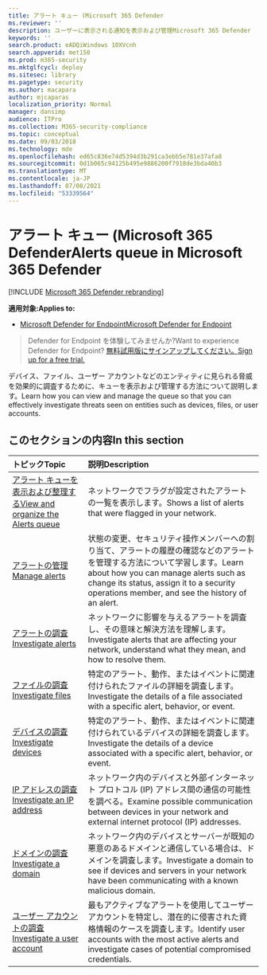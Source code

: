 ```yaml
---
title: アラート キュー (Microsoft 365 Defender
ms.reviewer: ''
description: ユーザーに表示される通知を表示および管理Microsoft 365 Defender
keywords: ''
search.product: eADQiWindows 10XVcnh
search.appverid: met150
ms.prod: m365-security
ms.mktglfcycl: deploy
ms.sitesec: library
ms.pagetype: security
ms.author: macapara
author: mjcaparas
localization_priority: Normal
manager: dansimp
audience: ITPro
ms.collection: M365-security-compliance
ms.topic: conceptual
ms.date: 09/03/2018
ms.technology: mde
ms.openlocfilehash: ed65c836e74d5394d3b291ca3ebb5e781e37afa8
ms.sourcegitcommit: 0d1b065c94125b495e9886200f7918de3bda40b3
ms.translationtype: MT
ms.contentlocale: ja-JP
ms.lasthandoff: 07/08/2021
ms.locfileid: "53339564"
---
```

# <a name="alerts-queue-in-microsoft-365-defender"></a><span data-ttu-id="2d24b-103">アラート キュー (Microsoft 365 Defender</span><span class="sxs-lookup"><span data-stu-id="2d24b-103">Alerts queue in Microsoft 365 Defender</span></span>

[!INCLUDE [Microsoft 365 Defender rebranding](../../includes/microsoft-defender.md)]

<span data-ttu-id="2d24b-104">**適用対象:**</span><span class="sxs-lookup"><span data-stu-id="2d24b-104">**Applies to:**</span></span>
- [<span data-ttu-id="2d24b-105">Microsoft Defender for Endpoint</span><span class="sxs-lookup"><span data-stu-id="2d24b-105">Microsoft Defender for Endpoint</span></span>](https://go.microsoft.com/fwlink/p/?linkid=2154037)

> <span data-ttu-id="2d24b-106">Defender for Endpoint を体験してみませんか?</span><span class="sxs-lookup"><span data-stu-id="2d24b-106">Want to experience Defender for Endpoint?</span></span> [<span data-ttu-id="2d24b-107">無料試用版にサインアップしてください。</span><span class="sxs-lookup"><span data-stu-id="2d24b-107">Sign up for a free trial.</span></span>](https://www.microsoft.com/microsoft-365/windows/microsoft-defender-atp?ocid=docs-wdatp-exposedapis-abovefoldlink)

<span data-ttu-id="2d24b-108">デバイス、ファイル、ユーザー アカウントなどのエンティティに見られる脅威を効果的に調査するために、キューを表示および管理する方法について説明します。</span><span class="sxs-lookup"><span data-stu-id="2d24b-108">Learn how you can view and manage the queue so that you can effectively investigate threats seen on entities such as devices, files, or user accounts.</span></span>

## <a name="in-this-section"></a><span data-ttu-id="2d24b-109">このセクションの内容</span><span class="sxs-lookup"><span data-stu-id="2d24b-109">In this section</span></span>
<span data-ttu-id="2d24b-110">トピック</span><span class="sxs-lookup"><span data-stu-id="2d24b-110">Topic</span></span> | <span data-ttu-id="2d24b-111">説明</span><span class="sxs-lookup"><span data-stu-id="2d24b-111">Description</span></span> 
:---|:---
[<span data-ttu-id="2d24b-112">アラート キューを表示および整理する</span><span class="sxs-lookup"><span data-stu-id="2d24b-112">View and organize the Alerts queue</span></span>](alerts-queue.md) | <span data-ttu-id="2d24b-113">ネットワークでフラグが設定されたアラートの一覧を表示します。</span><span class="sxs-lookup"><span data-stu-id="2d24b-113">Shows a list of alerts that were flagged in your network.</span></span>
[<span data-ttu-id="2d24b-114">アラートの管理</span><span class="sxs-lookup"><span data-stu-id="2d24b-114">Manage alerts</span></span>](manage-alerts.md) | <span data-ttu-id="2d24b-115">状態の変更、セキュリティ操作メンバーへの割り当て、アラートの履歴の確認などのアラートを管理する方法について学習します。</span><span class="sxs-lookup"><span data-stu-id="2d24b-115">Learn about how you can manage alerts such as change its status, assign it to a security operations member, and see the history of an alert.</span></span>
[<span data-ttu-id="2d24b-116">アラートの調査</span><span class="sxs-lookup"><span data-stu-id="2d24b-116">Investigate alerts</span></span>](investigate-alerts.md)| <span data-ttu-id="2d24b-117">ネットワークに影響を与えるアラートを調査し、その意味と解決方法を理解します。</span><span class="sxs-lookup"><span data-stu-id="2d24b-117">Investigate alerts that are affecting your network, understand what they mean, and how to resolve them.</span></span>
[<span data-ttu-id="2d24b-118">ファイルの調査</span><span class="sxs-lookup"><span data-stu-id="2d24b-118">Investigate files</span></span>](investigate-files.md)| <span data-ttu-id="2d24b-119">特定のアラート、動作、またはイベントに関連付けられたファイルの詳細を調査します。</span><span class="sxs-lookup"><span data-stu-id="2d24b-119">Investigate the details of a file associated with a specific alert, behavior, or event.</span></span> 
[<span data-ttu-id="2d24b-120">デバイスの調査</span><span class="sxs-lookup"><span data-stu-id="2d24b-120">Investigate devices</span></span>](investigate-machines.md)| <span data-ttu-id="2d24b-121">特定のアラート、動作、またはイベントに関連付けられているデバイスの詳細を調査します。</span><span class="sxs-lookup"><span data-stu-id="2d24b-121">Investigate the details of a device associated with a specific alert, behavior, or event.</span></span> 
[<span data-ttu-id="2d24b-122">IP アドレスの調査</span><span class="sxs-lookup"><span data-stu-id="2d24b-122">Investigate an IP address</span></span>](investigate-ip.md) | <span data-ttu-id="2d24b-123">ネットワーク内のデバイスと外部インターネット プロトコル (IP) アドレス間の通信の可能性を調べる。</span><span class="sxs-lookup"><span data-stu-id="2d24b-123">Examine possible communication between devices in your network and external internet protocol (IP) addresses.</span></span>
[<span data-ttu-id="2d24b-124">ドメインの調査</span><span class="sxs-lookup"><span data-stu-id="2d24b-124">Investigate a domain</span></span>](investigate-domain.md) | <span data-ttu-id="2d24b-125">ネットワーク内のデバイスとサーバーが既知の悪意のあるドメインと通信している場合は、ドメインを調査します。</span><span class="sxs-lookup"><span data-stu-id="2d24b-125">Investigate a domain to see if devices and servers in your network have been communicating with a known malicious domain.</span></span> 
[<span data-ttu-id="2d24b-126">ユーザー アカウントの調査</span><span class="sxs-lookup"><span data-stu-id="2d24b-126">Investigate a user account</span></span>](investigate-user.md) | <span data-ttu-id="2d24b-127">最もアクティブなアラートを使用してユーザー アカウントを特定し、潜在的に侵害された資格情報のケースを調査します。</span><span class="sxs-lookup"><span data-stu-id="2d24b-127">Identify user accounts with the most active alerts and investigate cases of potential compromised credentials.</span></span>  


